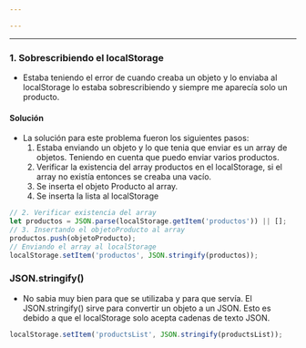 ```yaml
---

---
```

--- 
### 1. Sobrescribiendo el localStorage

- Estaba teniendo el error de cuando creaba un objeto y lo enviaba al localStorage lo estaba sobrescribiendo y siempre me aparecía solo un producto.
#### Solución 

- La solución para este problema fueron los siguientes pasos:
	1. Estaba enviando un objeto y lo que tenia que enviar es un array de objetos. Teniendo en cuenta que puedo enviar varios productos.
	2. Verificar la existencia del array productos en el localStorage, si el array no existía entonces se creaba una vacío. 
	3. Se inserta el objeto Producto al array. 
	4. Se inserta la lista al localStorage

```JavaScript
// 2. Verificar existencia del array
let productos = JSON.parse(localStorage.getItem('productos')) || [];
// 3. Insertando el objetoProducto al array
productos.push(objetoProducto);
// Enviando el array al localStorage
localStorage.setItem('productos', JSON.stringify(productos));
```

###  JSON.stringify()

-  No sabia muy bien para que se utilizaba y para que servía. El JSON.stringify() sirve para convertir un objeto a un JSON. Esto es debido a que el localStorage solo acepta cadenas de texto JSON.

```JavaScript
localStorage.setItem('productsList', JSON.stringify(productsList));
```

    